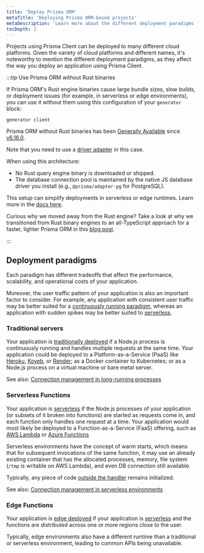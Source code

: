 ```yaml
---
title: 'Deploy Prisma ORM'
metaTitle: 'Deploying Prisma ORM-based projects'
metaDescription: 'Learn more about the different deployment paradigms for Node.js applications and how they affect deploying an application using Prisma Client.'
tocDepth: 2
---
```


Projects using Prisma Client can be deployed to many different cloud platforms. Given the variety of cloud platforms and different names, it's noteworthy to mention the different deployment paradigms, as they affect the way you deploy an application using Prisma Client.

:::tip Use Prisma ORM without Rust binaries

If Prisma ORM's Rust engine binaries cause large bundle sizes, slow builds, or deployment issues (for example, in serverless or edge environments), you can use it without them using this configuration of your `generator` block:

```prisma
generator client
```

Prisma ORM without Rust binaries has been [Generally Available](/orm/more/releases#generally-available-ga) since [v6.16.0](https://pris.ly/release/6.16.0).

Note that you need to use a [driver adapter](/orm/overview/databases/database-drivers#driver-adapters) in this case.

When using this architecture:

- No Rust query engine binary is downloaded or shipped.
- The database connection pool is maintained by the native JS database driver you install (e.g., `@prisma/adapter-pg` for PostgreSQL).

This setup can simplify deployments in serverless or edge runtimes. Learn more in the [docs here](/orm/prisma-client/setup-and-configuration/no-rust-engine).

Curious why we moved away from the Rust engine? Take a look at why we transitioned from Rust binary engines to an all-TypeScript approach for a faster, lighter Prisma ORM in this [blog post](https://www.prisma.io/blog/prisma-orm-without-rust-latest-performance-benchmarks).

:::

## Deployment paradigms

Each paradigm has different tradeoffs that affect the performance, scalability, and operational costs of your application.

Moreover, the user traffic pattern of your application is also an important factor to consider. For example, any application with consistent user traffic may be better suited for a [continuously running paradigm](#traditional-servers), whereas an application with sudden spikes may be better suited to [serverless](#serverless-functions).

### Traditional servers

Your application is [traditionally deployed](/orm/prisma-client/deployment/traditional) if a Node.js process is continuously running and handles multiple requests at the same time. Your application could be deployed to a Platform-as-a-Service (PaaS) like [Heroku](/orm/prisma-client/deployment/traditional/deploy-to-heroku), [Koyeb](/orm/prisma-client/deployment/traditional/deploy-to-koyeb), or [Render](/orm/prisma-client/deployment/traditional/deploy-to-render); as a Docker container to Kubernetes; or as a Node.js process on a virtual machine or bare metal server.

See also: [Connection management in long-running processes](/orm/prisma-client/setup-and-configuration/databases-connections#long-running-processes)

### Serverless Functions

Your application is [serverless](/orm/prisma-client/deployment/serverless) if the Node.js processes of your application (or subsets of it broken into functions) are started as requests come in, and each function only handles one request at a time. Your application would most likely be deployed to a Function-as-a-Service (FaaS) offering, such as [AWS Lambda](/orm/prisma-client/deployment/serverless/deploy-to-aws-lambda) or [Azure Functions](/orm/prisma-client/deployment/serverless/deploy-to-azure-functions)

Serverless environments have the concept of warm starts, which means that for subsequent invocations of the same function, it may use an already existing container that has the allocated processes, memory, file system (`/tmp` is writable on AWS Lambda), and even DB connection still available.

Typically, any piece of code [outside the handler](https://docs.aws.amazon.com/lambda/latest/dg/welcome.html) remains initialized.

See also: [Connection management in serverless environments](/orm/prisma-client/setup-and-configuration/databases-connections#serverless-environments-faas)

### Edge Functions

Your application is [edge deployed](/orm/prisma-client/deployment/edge) if your application is [serverless](#serverless-functions) and the functions are distributed across one or more regions close to the user.

Typically, edge environments also have a different runtime than a traditional or serverless environment, leading to common APIs being unavailable.
